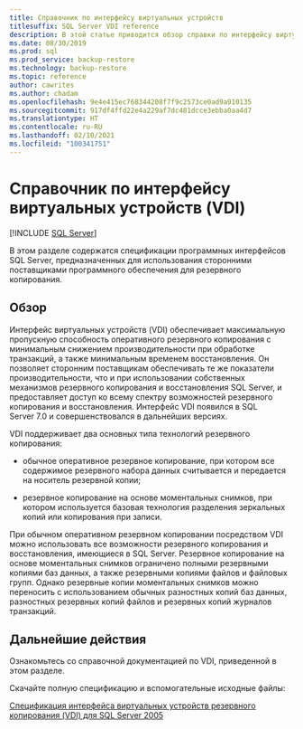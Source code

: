 ```yaml
---
title: Справочник по интерфейсу виртуальных устройств
titlesuffix: SQL Server VDI reference
description: В этой статье приводится обзор справки по интерфейсу виртуальных устройств для резервного копирования SQL Server.
ms.date: 08/30/2019
ms.prod: sql
ms.prod_service: backup-restore
ms.technology: backup-restore
ms.topic: reference
author: cawrites
ms.author: chadam
ms.openlocfilehash: 9e4e415ec768344208f7f9c2573ce0ad9a910135
ms.sourcegitcommit: 917df4ffd22e4a229af7dc481dcce3ebba0aa4d7
ms.translationtype: HT
ms.contentlocale: ru-RU
ms.lasthandoff: 02/10/2021
ms.locfileid: "100341751"
---
```

# <a name="virtual-device-interface-vdi-reference"></a>Справочник по интерфейсу виртуальных устройств (VDI)

[!INCLUDE [SQL Server](../../../includes/applies-to-version/sqlserver.md)]

В этом разделе содержатся спецификации программных интерфейсов SQL Server, предназначенных для использования сторонними поставщиками программного обеспечения для резервного копирования.

## <a name="overview"></a>Обзор

Интерфейс виртуальных устройств (VDI) обеспечивает максимальную пропускную способность оперативного резервного копирования с минимальным снижением производительности при обработке транзакций, а также минимальным временем восстановления. Он позволяет сторонним поставщикам обеспечивать те же показатели производительности, что и при использовании собственных механизмов резервного копирования и восстановления SQL Server, и предоставляет доступ ко всему спектру возможностей резервного копирования и восстановления. Интерфейс VDI появился в SQL Server 7.0 и совершенствовался в дальнейших версиях.

VDI поддерживает два основных типа технологий резервного копирования:

- обычное оперативное резервное копирование, при котором все содержимое резервного набора данных считывается и передается на носитель резервной копии;

- резервное копирование на основе моментальных снимков, при котором используется базовая технология разделения зеркальных копий или копирования при записи.

При обычном оперативном резервном копировании посредством VDI можно использовать все возможности резервного копирования и восстановления, имеющиеся в SQL Server. Резервное копирование на основе моментальных снимков ограничено полными резервными копиями баз данных, а также резервными копиями файлов и файловых групп. Однако резервные копии моментальных снимков можно переносить с использованием обычных разностных копий баз данных, разностных резервных копий файлов и резервных копий журналов транзакций.

## <a name="next-steps"></a>Дальнейшие действия

Ознакомьтесь со справочной документацией по VDI, приведенной в этом разделе.

Скачайте полную спецификацию и вспомогательные исходные файлы:

[Спецификация интерфейса виртуальных устройств резервного копирования (VDI) для SQL Server 2005](https://www.microsoft.com/download/details.aspx?id=17282)